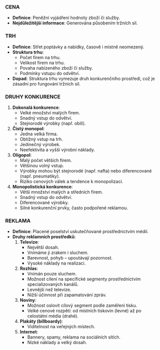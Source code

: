 ### CENA
- **Definice**: Peněžní vyjádření hodnoty zboží či služby.
- **Nejdůležitější informace**: Generována působením tržních sil.



### TRH
- **Definice**: Střet poptávky a nabídky, časově i místně neomezený.
- **Struktura trhu**:
  - Počet firem na trhu.
  - Velikost firem na trhu.
  - Povaha nabízeného zboží či služby.
  - Podmínky vstupu do odvětví.
- **Dopad**: Struktura trhu vymezuje druh konkurenčního prostředí, což je zásadní pro fungování tržních sil.



### DRUHY KONKURENCE
1. **Dokonalá konkurence**:
   - Velké množství malých firem.
   - Snadný vstup do odvětví.
   - Stejnorodé výrobky (např. obilí).
2. **Čistý monopol**:
   - Jedna velká firma.
   - Obtížný vstup na trh.
   - Jedinečný výrobek.
   - Neefektivita a vyšší výrobní náklady.
3. **Oligopol**:
   - Malý počet větších firem.
   - Většinou volný vstup.
   - Výrobky mohou být stejnorodé (např. nafta) nebo diferencované (např. pneumatiky).
   - Riziko cenových válek a tendence k monopolizaci.
4. **Monopolistická konkurence**:
   - Větší množství malých a středních firem.
   - Snadný vstup do odvětví.
   - Diferencované výrobky.
   - Silné konkurenční prvky, často podpořené reklamou.



### REKLAMA
- **Definice**: Placené poselství uskutečňované prostřednictvím médií.
- **Druhy reklamních prostředků**:
  1. **Televize**:
     - Největší dosah.
     - Vnímáme ji zrakem i sluchem.
     - Barevnost, pohyb – upoutávají pozornost.
     - Vysoké náklady na realizaci.
  2. **Rozhlas**:
     - Vnímán pouze sluchem.
     - Možnost cílení na specifické segmenty prostřednictvím specializovaných kanálů.
     - Levnější než televize.
     - Nižší účinnost při zapamatování zpráv.
  3. **Noviny**:
     - Možnost oslovit cílový segment podle zaměření tisku.
     - Velké cenové rozpětí: od místních tiskovin (levné) až po celostátní média (drahé).
  4. **Plakáty (billboardy)**:
     - Viditelnost na veřejných místech.
  5. **Internet**:
     - Bannery, spamy, reklama na sociálních sítích.
     - Nízké náklady a velký dosah.
